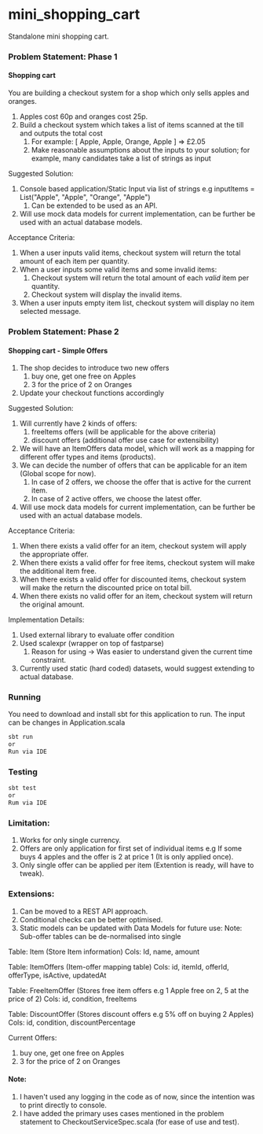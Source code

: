 # mini_shopping_cart
Standalone mini shopping cart.

### Problem Statement: Phase 1

#### Shopping cart
You are building a checkout system for a shop which only sells apples and oranges. 
1. Apples cost 60p and oranges cost 25p. 
2. Build a checkout system which takes a list of items scanned at the till and outputs the total cost 
   1. For example: [ Apple, Apple, Orange, Apple ] => £2.05 
   2. Make reasonable assumptions about the inputs to your solution; for example, many
   candidates take a list of strings as input

Suggested Solution:
1. Console based application/Static Input via list of strings e.g inputItems = List("Apple", "Apple", "Orange", "Apple")
   1. Can be extended to be used as an API.
2. Will use mock data models for current implementation, can be further be used with an actual database models.

Acceptance Criteria:
1. When a user inputs valid items, checkout system will return the total amount of each item per quantity.
2. When a user inputs some valid items and some invalid items:
   1. Checkout system will return the total amount of each *valid* item per quantity.
   2. Checkout system will display the invalid items.
3. When a user inputs empty item list, checkout system will display no item selected message.

### Problem Statement: Phase 2
#### Shopping cart - Simple Offers
1. The shop decides to introduce two new offers 
   1. buy one, get one free on Apples 
   2. 3 for the price of 2 on Oranges
2. Update your checkout functions accordingly

Suggested Solution:
1. Will currently have 2 kinds of offers: 
   1. freeItems offers (will be applicable for the above criteria)
   2. discount offers (additional offer use case for extensibility)
2. We will have an ItemOffers data model, which will work as a mapping for different offer types and items (products).
3. We can decide the number of offers that can be applicable for an item (Global scope for now).
   1. In case of 2 offers, we choose the offer that is active for the current item.
   2. In case of 2 active offers, we choose the latest offer.
4. Will use mock data models for current implementation, can be further be used with an actual database models.


Acceptance Criteria:
1. When there exists a valid offer for an item, checkout system will apply the appropriate offer.
2. When there exists a valid offer for free items, checkout system will make the additional item free.
3. When there exists a valid offer for discounted items, checkout system will make the return the discounted price on total bill.
4. When there exists no valid offer for an item, checkout system will return the original amount.


Implementation Details:
1. Used external library to evaluate offer condition
2. Used scalexpr (wrapper on top of fastparse)
   1. Reason for using -> Was easier to understand given the current time constraint.
3. Currently used static (hard coded) datasets, would suggest extending to actual database.


### Running
You need to download and install sbt for this application to run.
The input can be changes in Application.scala

```bash
sbt run
or
Run via IDE
```

### Testing
```bash
sbt test
or 
Rum via IDE
```

### Limitation:
1. Works for only single currency.
2. Offers are only application for first set of individual items e.g If some buys 4 apples and the offer is 2 at price 1 (It is only applied once).
3. Only single offer can be applied per item (Extention is ready, will have to tweak).


### Extensions:
1. Can be moved to a REST API approach.
2. Conditional checks can be better optimised.
3. Static models can be updated with Data Models for future use:
Note: Sub-offer tables can be de-normalised into single

Table: Item (Store Item information)
Cols: Id, name, amount

Table: ItemOffers (Item-offer mapping table)
Cols: id, itemId, offerId, offerType, isActive, updatedAt

Table: FreeItemOffer (Stores free item offers e.g 1 Apple free on 2, 5 at the price of 2)
Cols: id, condition, freeItems

Table: DiscountOffer (Stores discount offers e.g 5% off on buying 2 Apples)
Cols: id, condition, discountPercentage



Current Offers:
1. buy one, get one free on Apples
2. 3 for the price of 2 on Oranges

#### Note:
1. I haven't used any logging in the code as of now, since the intention was to print directly to console.
2. I have added the primary uses cases mentioned in the problem statement to CheckoutServiceSpec.scala (for ease of use and test).

